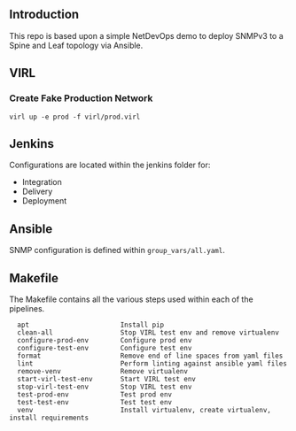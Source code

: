 ## Introduction
This repo is based upon a simple NetDevOps demo to deploy SNMPv3 to a Spine and Leaf topology via Ansible.

## VIRL
### Create Fake Production Network
```
virl up -e prod -f virl/prod.virl
```

## Jenkins
Configurations are located within the jenkins folder for:
* Integration
* Delivery
* Deployment

## Ansible
SNMP configuration is defined within `group_vars/all.yaml`.

## Makefile
The Makefile contains all the various steps used within each of the pipelines.
```
  apt                       Install pip
  clean-all                 Stop VIRL test env and remove virtualenv
  configure-prod-env        Configure prod env
  configure-test-env        Configure test env
  format                    Remove end of line spaces from yaml files
  lint                      Perform linting against ansible yaml files
  remove-venv               Remove virtualenv
  start-virl-test-env       Start VIRL test env
  stop-virl-test-env        Stop VIRL test env
  test-prod-env             Test prod env
  test-test-env             Test test env
  venv                      Install virtualenv, create virtualenv, install requirements
```

